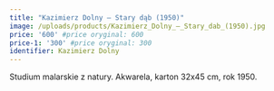 ```yaml
---
title: "Kazimierz Dolny – Stary dąb (1950)"
image: /uploads/products/Kazimierz_Dolny_–_Stary_dab_(1950).jpg
price: '600' #price oryginal: 600
price-1: '300' #price oryginal: 300
identifier: Kazimierz Dolny
---
```


Studium malarskie z natury. Akwarela, karton 32x45 cm, rok 1950.